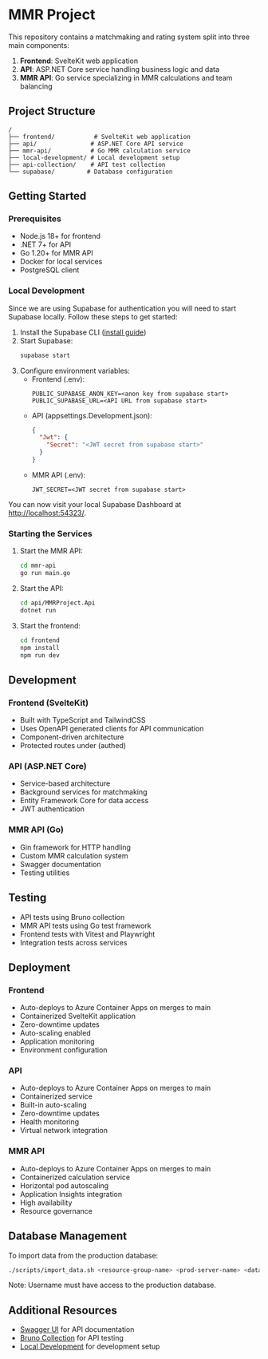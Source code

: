 # MMR Project

This repository contains a matchmaking and rating system split into three main components:

1. **Frontend**: SvelteKit web application
2. **API**: ASP.NET Core service handling business logic and data
3. **MMR API**: Go service specializing in MMR calculations and team balancing

## Project Structure

```
/
├── frontend/           # SvelteKit web application
├── api/               # ASP.NET Core API service
├── mmr-api/           # Go MMR calculation service
├── local-development/ # Local development setup
├── api-collection/    # API test collection
└── supabase/         # Database configuration
```

## Getting Started

### Prerequisites

- Node.js 18+ for frontend
- .NET 7+ for API
- Go 1.20+ for MMR API
- Docker for local services
- PostgreSQL client

### Local Development

Since we are using Supabase for authentication you will need to start Supabase locally. Follow these steps to get started:

1. Install the Supabase CLI ([install guide](https://supabase.com/docs/guides/cli/getting-started))
2. Start Supabase:
   ```bash
   supabase start
   ```
3. Configure environment variables:
   - Frontend (.env):
     ```
     PUBLIC_SUPABASE_ANON_KEY=<anon key from supabase start>
     PUBLIC_SUPABASE_URL=<API URL from supabase start>
     ```
   - API (appsettings.Development.json):
     ```json
     {
       "Jwt": {
         "Secret": "<JWT secret from supabase start>"
       }
     }
     ```
   - MMR API (.env):
     ```
     JWT_SECRET=<JWT secret from supabase start>
     ```

You can now visit your local Supabase Dashboard at [http://localhost:54323/](http://localhost:54323/).

### Starting the Services

1. Start the MMR API:

   ```bash
   cd mmr-api
   go run main.go
   ```

2. Start the API:

   ```bash
   cd api/MMRProject.Api
   dotnet run
   ```

3. Start the frontend:
   ```bash
   cd frontend
   npm install
   npm run dev
   ```

## Development

### Frontend (SvelteKit)

- Built with TypeScript and TailwindCSS
- Uses OpenAPI generated clients for API communication
- Component-driven architecture
- Protected routes under (authed)

### API (ASP.NET Core)

- Service-based architecture
- Background services for matchmaking
- Entity Framework Core for data access
- JWT authentication

### MMR API (Go)

- Gin framework for HTTP handling
- Custom MMR calculation system
- Swagger documentation
- Testing utilities

## Testing

- API tests using Bruno collection
- MMR API tests using Go test framework
- Frontend tests with Vitest and Playwright
- Integration tests across services

## Deployment

### Frontend

- Auto-deploys to Azure Container Apps on merges to main
- Containerized SvelteKit application
- Zero-downtime updates
- Auto-scaling enabled
- Application monitoring
- Environment configuration

### API

- Auto-deploys to Azure Container Apps on merges to main
- Containerized service
- Built-in auto-scaling
- Zero-downtime updates
- Health monitoring
- Virtual network integration

### MMR API

- Auto-deploys to Azure Container Apps on merges to main
- Containerized calculation service
- Horizontal pod autoscaling
- Application Insights integration
- High availability
- Resource governance

## Database Management

To import data from the production database:

```bash
./scripts/import_data.sh <resource-group-name> <prod-server-name> <database-name> <tenant-id> <subscription-id> <username>
```

Note: Username must have access to the production database.

## Additional Resources

- [Swagger UI](http://localhost:5000/swagger) for API documentation
- [Bruno Collection](./api-collection) for API testing
- [Local Development](./local-development) for development setup
